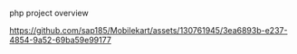 php project overview

https://github.com/sap185/Mobilekart/assets/130761945/3ea6893b-e237-4854-9a52-69ba59e99177
